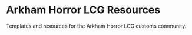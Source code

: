# Arkham Horror LCG Resources

Templates and resources for the Arkham Horror LCG customs community.

